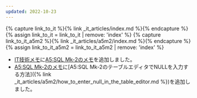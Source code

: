 ```yaml
---
updated: 2022-10-23
---
```

{% capture link_to_it %}{% link _it_articles/index.md %}{% endcapture %}{% assign link_to_it = link_to_it | remove: 'index' %}
{% capture link_to_it_a5m2 %}{% link _it_articles/a5m2/index.md %}{% endcapture %}{% assign link_to_it_a5m2 = link_to_it_a5m2 | remove: 'index' %}

- [IT技術メモ]({{link_to_it}})に[A5:SQL Mk-2のメモ]({{link_to_it_a5m2}})を追加しました。
- [A5:SQL Mk-2のメモ]({{link_to_it_a5m2}})に[A5:SQL Mk-2のテーブルエディタでNULLを入力する方法]({% link _it_articles/a5m2/how_to_enter_null_in_the_table_editor.md %})を追加しました。